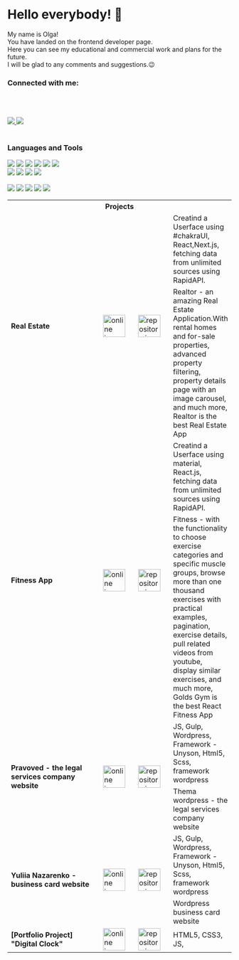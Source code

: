 # Hello everybody! 👋

My name is Olga!<br>
You have landed on the frontend developer page.<br>
Here you can see my educational and commercial work and plans for the future.<br>
I will be glad to any comments and suggestions.😉<br>
<h3>Connected with me:</h3>
<br>
<br>
<br>
<a target="_blank" href="https://t.me/webola">
    <img src="https://img.shields.io/badge/Telegram-1f1f1f?style=flat-square&logo=Telegram&labelColor=1f1f1f"/>
</a>

<a target="_blank" href="mailto:opyvovarova087@gmail.com">
    <img src="https://img.shields.io/badge/Gmail-1f1f1f?style=flat-square&logo=Gmail&labelColor=1f1f1f"/>
</a>
<br>
<br>
<div>
  <div>
    <h3>Languages and Tools</h3>
      <div>
        <img src="https://img.shields.io/badge/HTML5-code-FF9200?style=flat-square&logo=HTML5&labelColor=black"/>
        <img src="https://img.shields.io/badge/CSS3-code-FF9200?style=flat-square&logo=CSS3&labelColor=black"/>
        <img src="https://img.shields.io/badge/BEM-code-FF9200?style=flat-square&labelColor=black"/>
        <img src="https://img.shields.io/badge/Sass-code-FF9200?style=flat-square&logo=Sass&labelColor=black">
        <img src="https://img.shields.io/badge/Javascript-code-FF9200?style=flat-square&logo=Javascript&labelColor=black"/>
        <img src="https://img.shields.io/badge/React-code-FF9200?style=flat-square&logo=React&labelColor=black"><br>
        <img src="https://img.shields.io/badge/Redux-code-FF9200?style=flat-square&logo=Redux&labelColor=black">
        <img src="https://img.shields.io/badge/StyledComponents-code-FF9200?style=flat-square&logo=styled-components&labelColor=black">
        <img src="https://img.shields.io/badge/Jest-code-FF9200?style=flat-square&logo=Jest&labelColor=black">
        <img src="https://img.shields.io/badge/NodeJS-code-FF9200?style=flat-square&labelColor=black">
      </div><br>

  </div>
    <div>
        <img src="https://img.shields.io/badge/ESlint-tool-1924B1?style=flat-square&logo=ESlint&labelColor=black"/>
        <img src="https://img.shields.io/badge/Webpack-tool-1924B1?style=flat-square&logo=Webpack&labelColor=black"/>
        <img src="https://img.shields.io/badge/TravisCI-tool-1924B1?style=flat-square&logo=Travis-CI&labelColor=black"/>
        <img src="https://img.shields.io/badge/Vercel-tool-1924B1?style=flat-square&logo=Vercel&labelColor=black"/>
        <img src="https://img.shields.io/badge/Figma-tool-1924B1?style=flat-square&logo=Figma&labelColor=black"/>
    </div>
  </div>
</div>

<table>
  <tr>
    <th colspan="4">
      Projects
    </th>
  </tr>
  <tr>
    <td rowspan="2" width="324">
      <b>Real Estate</b>
    </td>
    <td rowspan="2" width="78">
      <a target="_blank" href="https://real-estate-alpha-eight.vercel.app/">
        <img width="50" alt="online icon" src="https://i.ibb.co/vBLtH3g/eye.png" />
      </a>
    </td>
    <td rowspan="2" width="78">
      <a target="_blank" href="https://github.com/opyvovarova/real_estate">
        <img width="50" alt="repository icon" src="https://i.ibb.co/mJ1Gf5Q/icon.png" />
      </a>
    </td>
    <td width="fit-content">
       Creatind a Userface using #chakraUI, React,Next.js, fetching data from unlimited sources using RapidAPI.
    </td>
  </tr>
  <tr>
    <td>
      Realtor - an amazing Real Estate Application.With rental homes and for-sale properties, advanced property filtering, property details page with an image carousel, and much more, Realtor is the best Real Estate App
    </td>
  </tr>
  <tr>
    <td rowspan="2" width="324">
      <b>Fitness App</b>
    </td>
    <td rowspan="2" width="78">
      <a target="_blank" href="#">
        <img width="50" alt="online icon" src="https://i.ibb.co/vBLtH3g/eye.png" />
      </a>
    </td>
    <td rowspan="2" width="78">
      <a target="_blank" href="https://github.com/opyvovarova/gym_exercises">
        <img width="50" alt="repository icon" src="https://i.ibb.co/mJ1Gf5Q/icon.png" />
      </a>
    </td>
    <td width="fit-content">
       Creatind a Userface using material, React.js, fetching data from unlimited sources using RapidAPI.
    </td>
  </tr>
  <tr>
    <td>
      Fitness - with the functionality to choose exercise categories and specific muscle groups, browse more than one thousand exercises with practical examples, pagination, exercise details, pull related videos from youtube, display similar exercises, and much more, Golds Gym is the best React Fitness App
    </td>
  </tr>
  <tr>
    <td rowspan="2" width="324">
      <b>Pravoved - the legal services company website</b>
    </td>
    <td rowspan="2" width="78">
      <a target="_blank" href="https://opyvovarova.github.io/pravoved/index.html">
        <img width="50" alt="online icon" src="https://i.ibb.co/vBLtH3g/eye.png" />
      </a>
    </td>
    <td rowspan="2" width="78">
      <a target="_blank" href="https://github.com/opyvovarova/pravoved_wp">
        <img width="50" alt="repository icon" src="https://i.ibb.co/mJ1Gf5Q/icon.png" />
      </a>
    </td>
    <td>
      JS, Gulp, Wordpress, Framework - Unyson, Html5, Scss, framework wordpress
    </td>
  </tr>
  <tr>
    <td>
      Thema wordpress - the legal services company website
    </td>
  </tr>
  <tr>
    <td rowspan="2" width="324">
      <b>Yuliia Nazarenko -  business card website</b>
    </td>
    <td rowspan="2" width="78">
      <a target="_blank" href="https://nazarenkotranslates.com.ua/">
        <img width="50" alt="online icon" src="https://i.ibb.co/vBLtH3g/eye.png" />
      </a>
    </td>
    <td rowspan="2" width="78">
      <a target="_blank" href="https://github.com/opyvovarova/Juliia-theme-wp">
        <img width="50" alt="repository icon" src="https://i.ibb.co/mJ1Gf5Q/icon.png" />
      </a>
    </td>
    <td>
      JS, Gulp, Wordpress, Framework - Unyson, Html5, Scss, framework wordpress
    </td>
  </tr>
  <tr>
    <td>
      Wordpress business card website
    </td>
  </tr>

  <tr>
    <td rowspan="2" width="324">
      <b>[Portfolio Project] "Digital Clock"</b>
    </td>
    <td rowspan="2" width="78">
      <a target="_blank" href="https://opyvovarova.github.io/Digital_clock/index.html">
        <img width="50" alt="online icon" src="https://i.ibb.co/vBLtH3g/eye.png" />
      </a>
    </td>
    <td rowspan="2" width="78">
      <a target="_blank" href="https://github.com/opyvovarova/opyvovarova.github.io/tree/main/Digital_clock">
        <img width="50" alt="repository icon" src="https://i.ibb.co/mJ1Gf5Q/icon.png" />
      </a>
    </td>
    <td>
      HTML5, CSS3, JS, 
    </td>
  </tr>
</table>

